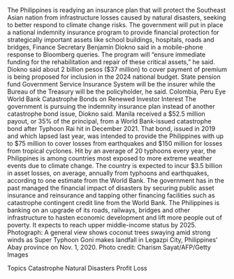 The Philippines is readying an insurance plan that will protect the Southeast Asian nation from infrastructure losses caused by natural disasters, seeking to better respond to climate change risks.
The government will put in place a national indemnity insurance program to provide financial protection for strategically important assets like school buildings, hospitals, roads and bridges, Finance Secretary Benjamin Diokno said in a mobile-phone response to Bloomberg queries. The program will “ensure immediate funding for the rehabilitation and repair of these critical assets,” he said.
Diokno said about 2 billion pesos ($37 million) to cover payment of premium is being proposed for inclusion in the 2024 national budget. State pension fund Government Service Insurance System will be the insurer while the Bureau of the Treasury will be the policyholder, he said.
Colombia, Peru Eye World Bank Catastrophe Bonds on Renewed Investor Interest
The government is pursuing the indemnity insurance plan instead of another catastrophe bond issue, Diokno said. Manila received a $52.5 million payout, or 35% of the principal, from a World Bank-issued catastrophe bond after Typhoon Rai hit in December 2021. That bond, issued in 2019 and which lapsed last year, was intended to provide the Philippines with up to $75 million to cover losses from earthquakes and $150 million for losses from tropical cyclones.
Hit by an average of 20 typhoons every year, the Philippines is among countries most exposed to more extreme weather events due to climate change. The country is expected to incur $3.5 billion in asset losses, on average, annually from typhoons and earthquakes, according to one estimate from the World Bank.
The government has in the past managed the financial impact of disasters by securing public asset insurance and reinsurance and tapping other financing facilities such as catastrophe contingent credit line from the World Bank.
The Philippines is banking on an upgrade of its roads, railways, bridges and other infrastructure to hasten economic development and lift more people out of poverty. It expects to reach upper middle-income status by 2025.
Photograph: A general view shows coconut trees swaying amid strong winds as Super Typhoon Goni makes landfall in Legazpi City, Philippines’ Abay province on Nov. 1, 2020. Photo credit: Charism Sayat/AFP/Getty Images

Topics
Catastrophe
Natural Disasters
Profit Loss
